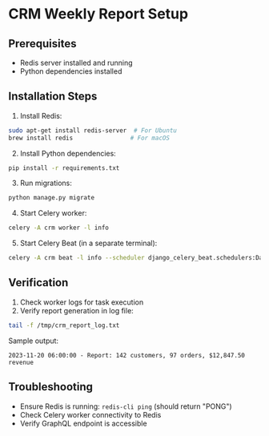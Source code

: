 # CRM Weekly Report Setup

## Prerequisites
- Redis server installed and running
- Python dependencies installed

## Installation Steps

1. Install Redis:
```bash
sudo apt-get install redis-server  # For Ubuntu
brew install redis                # For macOS
```

2. Install Python dependencies:
```bash
pip install -r requirements.txt
```

3. Run migrations:
```bash
python manage.py migrate
```

4. Start Celery worker:
```bash
celery -A crm worker -l info
```

5. Start Celery Beat (in a separate terminal):
```bash
celery -A crm beat -l info --scheduler django_celery_beat.schedulers:DatabaseScheduler
```

## Verification

1. Check worker logs for task execution
2. Verify report generation in log file:
```bash
tail -f /tmp/crm_report_log.txt
```

Sample output:
```
2023-11-20 06:00:00 - Report: 142 customers, 97 orders, $12,847.50 revenue
```

## Troubleshooting
- Ensure Redis is running: `redis-cli ping` (should return "PONG")
- Check Celery worker connectivity to Redis
- Verify GraphQL endpoint is accessible